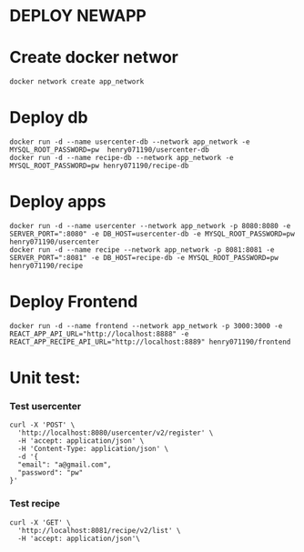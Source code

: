 # DEPLOY NEWAPP
# Create docker networ

```
docker network create app_network
```
# Deploy db

```
docker run -d --name usercenter-db --network app_network -e MYSQL_ROOT_PASSWORD=pw  henry071190/usercenter-db
docker run -d --name recipe-db --network app_network -e MYSQL_ROOT_PASSWORD=pw henry071190/recipe-db
```

# Deploy apps

```
docker run -d --name usercenter --network app_network -p 8080:8080 -e SERVER_PORT=":8080" -e DB_HOST=usercenter-db -e MYSQL_ROOT_PASSWORD=pw henry071190/usercenter
docker run -d --name recipe --network app_network -p 8081:8081 -e SERVER_PORT=":8081" -e DB_HOST=recipe-db -e MYSQL_ROOT_PASSWORD=pw henry071190/recipe
```

# Deploy Frontend

```
docker run -d --name frontend --network app_network -p 3000:3000 -e REACT_APP_API_URL="http://localhost:8888" -e REACT_APP_RECIPE_API_URL="http://localhost:8889" henry071190/frontend
```

# Unit test:
### Test usercenter ###

```
curl -X 'POST' \
  'http://localhost:8080/usercenter/v2/register' \
  -H 'accept: application/json' \
  -H 'Content-Type: application/json' \
  -d '{
  "email": "a@gmail.com",
  "password": "pw"
}'
```

### Test recipe ###

```
curl -X 'GET' \
  'http://localhost:8081/recipe/v2/list' \
  -H 'accept: application/json'\
```